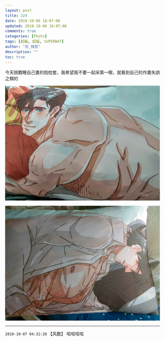 ```yaml
---
layout: post
title: 324
date: 2018-10-06 18:07:08
updated: 2018-10-06 18:07:08
comments: true
categories: [Photo]
tags: [超蝙, 超蝠, SUPERBAT]
author: "恋_独哲"
description: ""
toc: true
---
```


<p dir="ltr"  >今天挑戰睡自己畫的抱枕套，我希望我不要一起床第一眼，就看到自己的作畫失誤之類的</p>

![](https://raw.githubusercontent.com/alicewish/maple50821/master/img_YW5MWVN1NEpoZFdDN1ZFUVpjV05mT1IvK1NER3dYS1JIbDRrNkdHc0hwRUZrbmJ3REtQRlVRPT0.jpg)

![](https://raw.githubusercontent.com/alicewish/maple50821/master/img_YW5MWVN1NEpoZFdDN1ZFUVpjV05mSGhwUXpyU0RnQzNaQVg3NEozUVl0RE02WXcrT2FZUHVnPT0.jpg)

---

`2018-10-07 04:32:28` 【风数】 哈哈哈哈
